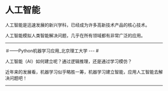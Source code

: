 # 人工智能


人工智能是迅速发展的新兴学科，已经成为许多高新技术产品的核心技术。

人工智能模拟人类智能解决问题，几乎在所有领域都有非常广泛的应用。



**************************************************************************
＃——Python机器学习应用_北京理工大学 --- #  
  
  人工智能（AI）如何建立呢？通过逻辑推理，还是通过学习模仿？
  
  近年来的发展看，机器学习似乎略胜一筹，机器学习建立智能，应用人工智能去解决问题吧！
***************************************************************************




